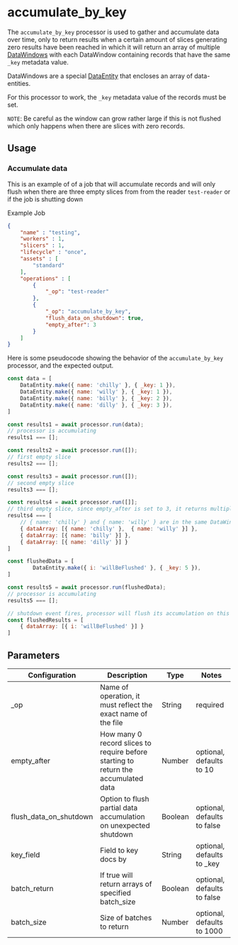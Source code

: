 # accumulate_by_key

The `accumulate_by_key` processor is used to gather and accumulate data over time, only to return results when a certain amount of slices generating zero results have been reached in which it will return an array of multiple [DataWindows](../entity/data-window.md) with each DataWindow containing records that have the same `_key` metadata value.

DataWindows are a special [DataEntity](https://terascope.github.io/teraslice/docs/packages/utils/api/classes/dataentity)  that encloses an array of data-entities.

For this processor to work, the `_key` metadata value of the records must be set.

`NOTE`: Be careful as the window can grow rather large if this is not flushed which only happens when there are slices with zero records.


## Usage

### Accumulate data
This is an example of of a job that will accumulate records and will only flush when there are three empty slices from from the reader `test-reader` or if the job is shutting down

Example Job

```json
{
    "name" : "testing",
    "workers" : 1,
    "slicers" : 1,
    "lifecycle" : "once",
    "assets" : [
        "standard"
    ],
    "operations" : [
        {
            "_op": "test-reader"
        },
        {
            "_op": "accumulate_by_key",
            "flush_data_on_shutdown": true,
            "empty_after": 3
        }
    ]
}
```
Here is some pseudocode showing the behavior of the `accumulate_by_key` processor, and the expected output.
```javascript
const data = [
    DataEntity.make({ name: 'chilly' }, { _key: 1 }),
    DataEntity.make({ name: 'willy' }, { _key: 1 }),
    DataEntity.make({ name: 'billy' }, { _key: 2 }),
    DataEntity.make({ name: 'dilly' }, { _key: 3 }),
]

const results1 = await processor.run(data);
// processor is accumulating
results1 === [];

const results2 = await processor.run([]);
// first empty slice
results2 === [];

const results3 = await processor.run([]);
// second empty slice
results3 === [];

const results4 = await processor.run([]];
// third empty slice, since empty_after is set to 3, it returns multiple DataWindows which contains the accumulated data by _key
results4 === [
    // { name: 'chilly' } and { name: 'willy' } are in the same DataWindow as they have the same _key metadata
    { dataArray: [{ name: 'chilly' },  { name: 'willy' }] },
    { dataArray: [{ name: 'billy' }] },
    { dataArray: [{ name: 'dilly' }] }
]

const flushedData = [
        DataEntity.make({ i: 'willBeFlushed' }, { _key: 5 }),
]

const results5 = await processor.run(flushedData);
// processor is accumulating
results5 === [];

// shutdown event fires, processor will flush its accumulation on this event
const flushedResults = [
    { dataArray: [{ i: 'willBeFlushed' }] }
]
```

## Parameters

| Configuration          | Description                                                                        | Type    | Notes                       |
| ---------------------- | ---------------------------------------------------------------------------------- | ------- | --------------------------- |
| _op                    | Name of operation, it must reflect the exact name of the file                      | String  | required                    |
| empty_after            | How many 0 record slices to require before starting to return the accumulated data | Number  | optional, defaults to 10    |
| flush_data_on_shutdown | Option to flush partial data accumulation on unexpected shutdown                   | Boolean | optional, defaults to false |
| key_field              | Field to key docs by                                                               | String  | optional, defaults to _key  |
| batch_return           | If true will return arrays of specified batch_size                                 | Boolean | optional, defaults to false |
| batch_size             | Size of batches to return                                                          | Number  | optional, defaults to 1000  |
